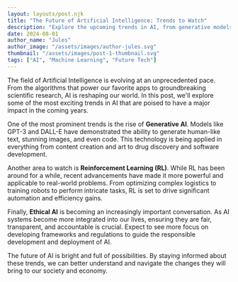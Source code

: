 ```yaml
---
layout: layouts/post.njk
title: "The Future of Artificial Intelligence: Trends to Watch"
description: "Explore the upcoming trends in AI, from generative models to reinforcement learning, and how they are shaping our world."
date: 2024-08-01
author_name: "Jules"
author_image: "/assets/images/author-jules.svg"
thumbnail: "/assets/images/post-1-thumbnail.svg"
tags: ["AI", "Machine Learning", "Future Tech"]
---
```


The field of Artificial Intelligence is evolving at an unprecedented pace. From the algorithms that power our favorite apps to groundbreaking scientific research, AI is reshaping our world. In this post, we'll explore some of the most exciting trends in AI that are poised to have a major impact in the coming years.

One of the most prominent trends is the rise of **Generative AI**. Models like GPT-3 and DALL-E have demonstrated the ability to generate human-like text, stunning images, and even code. This technology is being applied in everything from content creation and art to drug discovery and software development.

Another area to watch is **Reinforcement Learning (RL)**. While RL has been around for a while, recent advancements have made it more powerful and applicable to real-world problems. From optimizing complex logistics to training robots to perform intricate tasks, RL is set to drive significant automation and efficiency gains.

Finally, **Ethical AI** is becoming an increasingly important conversation. As AI systems become more integrated into our lives, ensuring they are fair, transparent, and accountable is crucial. Expect to see more focus on developing frameworks and regulations to guide the responsible development and deployment of AI.

The future of AI is bright and full of possibilities. By staying informed about these trends, we can better understand and navigate the changes they will bring to our society and economy.
